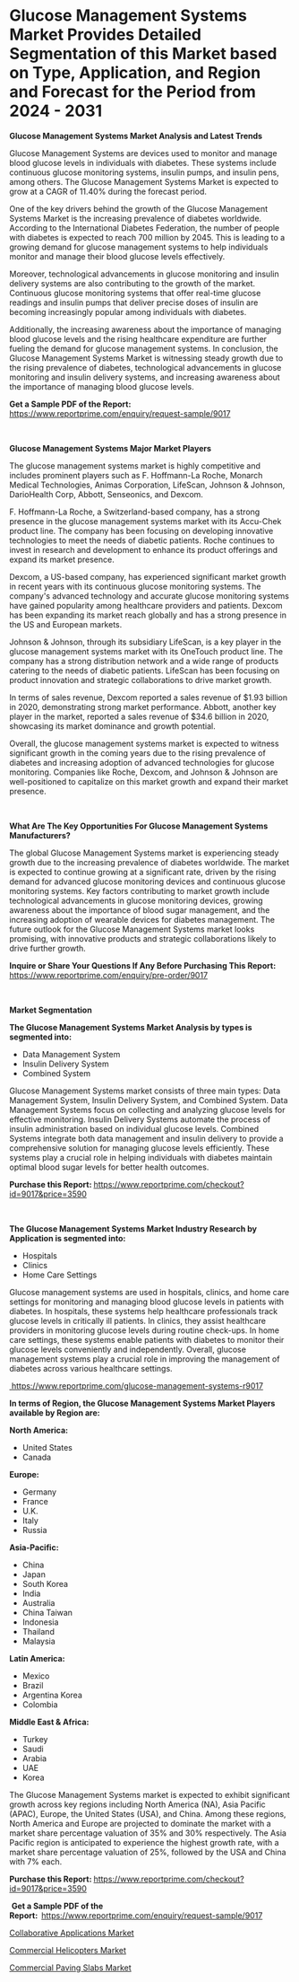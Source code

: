 <p><h1>Glucose Management Systems Market Provides Detailed Segmentation of this Market based on Type, Application, and Region and Forecast for the Period from 2024 - 2031</h1></p><p><strong>Glucose Management Systems Market Analysis and Latest Trends</strong></p>
<p><p>Glucose Management Systems are devices used to monitor and manage blood glucose levels in individuals with diabetes. These systems include continuous glucose monitoring systems, insulin pumps, and insulin pens, among others. The Glucose Management Systems Market is expected to grow at a CAGR of 11.40% during the forecast period.</p><p>One of the key drivers behind the growth of the Glucose Management Systems Market is the increasing prevalence of diabetes worldwide. According to the International Diabetes Federation, the number of people with diabetes is expected to reach 700 million by 2045. This is leading to a growing demand for glucose management systems to help individuals monitor and manage their blood glucose levels effectively.</p><p>Moreover, technological advancements in glucose monitoring and insulin delivery systems are also contributing to the growth of the market. Continuous glucose monitoring systems that offer real-time glucose readings and insulin pumps that deliver precise doses of insulin are becoming increasingly popular among individuals with diabetes.</p><p>Additionally, the increasing awareness about the importance of managing blood glucose levels and the rising healthcare expenditure are further fueling the demand for glucose management systems. In conclusion, the Glucose Management Systems Market is witnessing steady growth due to the rising prevalence of diabetes, technological advancements in glucose monitoring and insulin delivery systems, and increasing awareness about the importance of managing blood glucose levels.</p></p>
<p><strong>Get a Sample PDF of the Report:&nbsp;</strong> <a href="https://www.reportprime.com/enquiry/request-sample/9017">https://www.reportprime.com/enquiry/request-sample/9017</a></p>
<p>&nbsp;</p>
<p><strong>Glucose Management Systems Major Market Players</strong></p>
<p><p>The glucose management systems market is highly competitive and includes prominent players such as F. Hoffmann-La Roche, Monarch Medical Technologies, Animas Corporation, LifeScan, Johnson & Johnson, DarioHealth Corp, Abbott, Senseonics, and Dexcom.</p><p>F. Hoffmann-La Roche, a Switzerland-based company, has a strong presence in the glucose management systems market with its Accu-Chek product line. The company has been focusing on developing innovative technologies to meet the needs of diabetic patients. Roche continues to invest in research and development to enhance its product offerings and expand its market presence.</p><p>Dexcom, a US-based company, has experienced significant market growth in recent years with its continuous glucose monitoring systems. The company's advanced technology and accurate glucose monitoring systems have gained popularity among healthcare providers and patients. Dexcom has been expanding its market reach globally and has a strong presence in the US and European markets.</p><p>Johnson & Johnson, through its subsidiary LifeScan, is a key player in the glucose management systems market with its OneTouch product line. The company has a strong distribution network and a wide range of products catering to the needs of diabetic patients. LifeScan has been focusing on product innovation and strategic collaborations to drive market growth.</p><p>In terms of sales revenue, Dexcom reported a sales revenue of $1.93 billion in 2020, demonstrating strong market performance. Abbott, another key player in the market, reported a sales revenue of $34.6 billion in 2020, showcasing its market dominance and growth potential.</p><p>Overall, the glucose management systems market is expected to witness significant growth in the coming years due to the rising prevalence of diabetes and increasing adoption of advanced technologies for glucose monitoring. Companies like Roche, Dexcom, and Johnson & Johnson are well-positioned to capitalize on this market growth and expand their market presence.</p></p>
<p>&nbsp;</p>
<p><strong>What Are The Key Opportunities For Glucose Management Systems Manufacturers?</strong></p>
<p><p>The global Glucose Management Systems market is experiencing steady growth due to the increasing prevalence of diabetes worldwide. The market is expected to continue growing at a significant rate, driven by the rising demand for advanced glucose monitoring devices and continuous glucose monitoring systems. Key factors contributing to market growth include technological advancements in glucose monitoring devices, growing awareness about the importance of blood sugar management, and the increasing adoption of wearable devices for diabetes management. The future outlook for the Glucose Management Systems market looks promising, with innovative products and strategic collaborations likely to drive further growth.</p></p>
<p><strong>Inquire or Share Your Questions If Any Before Purchasing This Report:</strong> <a href="https://www.reportprime.com/enquiry/pre-order/9017">https://www.reportprime.com/enquiry/pre-order/9017</a></p>
<p>&nbsp;</p>
<p><strong>Market Segmentation</strong></p>
<p><strong>The Glucose Management Systems Market Analysis by types is segmented into:</strong></p>
<p><ul><li>Data Management System</li><li>Insulin Delivery System</li><li>Combined System</li></ul></p>
<p><p>Glucose Management Systems market consists of three main types: Data Management System, Insulin Delivery System, and Combined System. Data Management Systems focus on collecting and analyzing glucose levels for effective monitoring. Insulin Delivery Systems automate the process of insulin administration based on individual glucose levels. Combined Systems integrate both data management and insulin delivery to provide a comprehensive solution for managing glucose levels efficiently. These systems play a crucial role in helping individuals with diabetes maintain optimal blood sugar levels for better health outcomes.</p></p>
<p><strong>Purchase this Report:&nbsp;</strong><a href="https://www.reportprime.com/checkout?id=9017&price=3590">https://www.reportprime.com/checkout?id=9017&price=3590</a></p>
<p>&nbsp;</p>
<p><strong>The Glucose Management Systems Market Industry Research by Application is segmented into:</strong></p>
<p><ul><li>Hospitals</li><li>Clinics</li><li>Home Care Settings</li></ul></p>
<p><p>Glucose management systems are used in hospitals, clinics, and home care settings for monitoring and managing blood glucose levels in patients with diabetes. In hospitals, these systems help healthcare professionals track glucose levels in critically ill patients. In clinics, they assist healthcare providers in monitoring glucose levels during routine check-ups. In home care settings, these systems enable patients with diabetes to monitor their glucose levels conveniently and independently. Overall, glucose management systems play a crucial role in improving the management of diabetes across various healthcare settings.</p></p>
<p><a href="https://www.reportprime.com/glucose-management-systems-r9017">&nbsp;https://www.reportprime.com/glucose-management-systems-r9017</a></p>
<p><strong>In terms of Region, the Glucose Management Systems Market Players available by Region are:</strong></p>
<p>
    <p> <strong> North America: </strong>
        <ul>
            <li>United States</li>
            <li>Canada</li>
        </ul>
        </p> 
    <p> <strong> Europe: </strong>
        <ul>
            <li>Germany</li>
            <li>France</li>
            <li>U.K.</li>
            <li>Italy</li>
            <li>Russia</li>
        </ul>
        </p> 
    <p> <strong> Asia-Pacific: </strong>
        <ul>
            <li>China</li>
            <li>Japan</li>
            <li>South Korea</li>
            <li>India</li>
            <li>Australia</li>
            <li>China Taiwan</li>
            <li>Indonesia</li>
            <li>Thailand</li>
            <li>Malaysia</li>
        </ul>
        </p> 
    <p> <strong> Latin America: </strong>
        <ul>
            <li>Mexico</li>
            <li>Brazil</li>
            <li>Argentina Korea</li>
            <li>Colombia</li>
        </ul>
        </p> 
    <p> <strong> Middle East & Africa: </strong>
        <ul>
            <li>Turkey</li>
            <li>Saudi</li>
            <li>Arabia</li>
            <li>UAE</li>
            <li>Korea</li>
        </ul>
    </p>
    </p>
<p><p>The Glucose Management Systems market is expected to exhibit significant growth across key regions including North America (NA), Asia Pacific (APAC), Europe, the United States (USA), and China. Among these regions, North America and Europe are projected to dominate the market with a market share percentage valuation of 35% and 30% respectively. The Asia Pacific region is anticipated to experience the highest growth rate, with a market share percentage valuation of 25%, followed by the USA and China with 7% each.</p></p>
<p><strong>Purchase this Report: </strong><a href="https://www.reportprime.com/checkout?id=9017&price=3590">https://www.reportprime.com/checkout?id=9017&price=3590</a></p>
<p>&nbsp;<strong>Get a Sample PDF of the Report:&nbsp;&nbsp;</strong><a href="https://www.reportprime.com/enquiry/request-sample/9017">https://www.reportprime.com/enquiry/request-sample/9017</a></p>
<p><strong></strong></p>
<p><p><a href="https://view.publitas.com/reportprime-1/collaborative-applications-market-a-global-and-regional-analysis-focus-on-region-country-level-analysis-and-competitive-landscape/">Collaborative Applications Market</a></p><p><a href="https://view.publitas.com/reportprime-1/global-commercial-helicopters-market-is-projected-to-grow-at-a-cagr-of-6-3-forcasted-for-period-from-2024-to-2031/">Commercial Helicopters Market</a></p><p><a href="https://view.publitas.com/reportprime-1/insights-into-commercial-paving-slabs-market-share-and-competitive-landscape-for-period-from-2024-to-2031/">Commercial Paving Slabs Market</a></p></p>